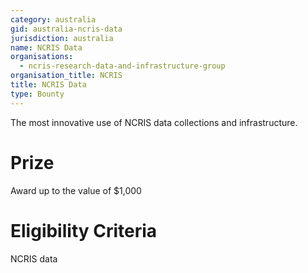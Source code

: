 ```yaml
---
category: australia
gid: australia-ncris-data
jurisdiction: australia
name: NCRIS Data
organisations:
  - ncris-research-data-and-infrastructure-group
organisation_title: NCRIS
title: NCRIS Data
type: Bounty
---
```


The most innovative use of NCRIS data collections and infrastructure.

# Prize
Award up to the value of $1,000

# Eligibility Criteria
NCRIS data